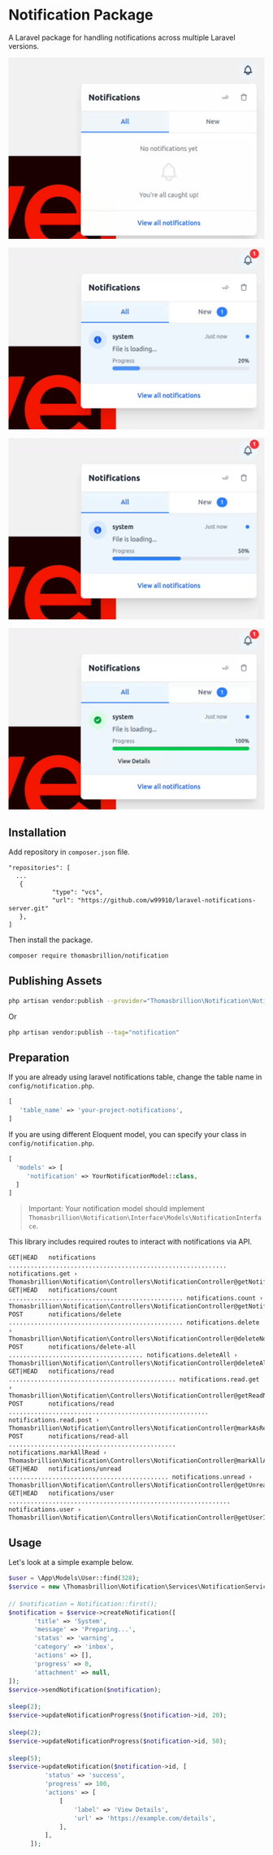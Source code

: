 # Notification Package

A Laravel package for handling notifications across multiple Laravel versions.

![1](assets/1.png)

![2](assets/2.png)

![3](assets/3.png)

![4](assets/4.png)

## Installation

Add repository in `composer.json` file.

```
"repositories": [
  ...
   {
            "type": "vcs",
            "url": "https://github.com/w99910/laravel-notifications-server.git"
   },
]
```

Then install the package.

```bash
composer require thomasbrillion/notification
```

## Publishing Assets

```bash
php artisan vendor:publish --provider="Thomasbrillion\Notification\NotificationServiceProvider"
```

Or

```bash
php artisan vendor:publish --tag="notification"
```

## Preparation

If you are already using laravel notifications table, change the table name in `config/notification.php`.

```php
[
   'table_name' => 'your-project-notifications',
]
```

If you are using different Eloquent model, you can specify your class in `config/notification.php`.

```php
[
  'models' => [
     'notification' => YourNotificationModel::class,
  ]
]
```

> Important: Your notification model should implement `Thomasbrillion\Notification\Interface\Models\NotificationInterface`.

This library includes required routes to interact with notifications via API.

```
GET|HEAD   notifications ............................................................ notifications.get › Thomasbrillion\Notification\Controllers\NotificationController@getNotifications
GET|HEAD   notifications/count ................................................ notifications.count › Thomasbrillion\Notification\Controllers\NotificationController@getNotificationCount
POST       notifications/delete ................................................ notifications.delete › Thomasbrillion\Notification\Controllers\NotificationController@deleteNotification
POST       notifications/delete-all ..................................... notifications.deleteAll › Thomasbrillion\Notification\Controllers\NotificationController@deleteAllNotifications
GET|HEAD   notifications/read .............................................. notifications.read.get › Thomasbrillion\Notification\Controllers\NotificationController@getReadNotifications
POST       notifications/read ....................................................... notifications.read.post › Thomasbrillion\Notification\Controllers\NotificationController@markAsRead
POST       notifications/read-all .............................................. notifications.markAllRead › Thomasbrillion\Notification\Controllers\NotificationController@markAllAsRead
GET|HEAD   notifications/unread ............................................ notifications.unread › Thomasbrillion\Notification\Controllers\NotificationController@getUnreadNotifications
GET|HEAD   notifications/user ............................................................. notifications.user › Thomasbrillion\Notification\Controllers\NotificationController@getUserId
```

## Usage

Let's look at a simple example below.

```php
$user = \App\Models\User::find(328);
$service = new \Thomasbrillion\Notification\Services\NotificationService($user);

// $notification = Notification::first();
$notification = $service->createNotification([
       'title' => 'System',
       'message' => 'Preparing...',
       'status' => 'warning',
       'category' => 'inbox',
       'actions' => [],
       'progress' => 0,
       'attachment' => null,
]);
$service->sendNotification($notification);

sleep(2);
$service->updateNotificationProgress($notification->id, 20);

sleep(2);
$service->updateNotificationProgress($notification->id, 50);

sleep(5);
$service->updateNotification($notification->id, [
          'status' => 'success',
          'progress' => 100,
          'actions' => [
              [
                  'label' => 'View Details',
                  'url' => 'https://example.com/details',
              ],
          ],
      ]);
```

